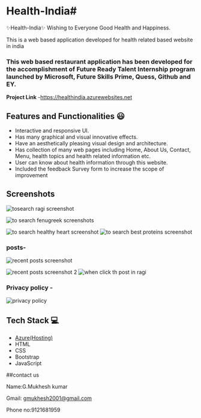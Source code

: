 # Health-India#
✨Health-India✨
Wishing to Everyone Good Health and Happiness.

This is a web based application developed for health related based website in india

### This web based restaurant application has been developed for the accomplishment of Future Ready Talent Internship program launched by Microsoft, Future Skills Prime, Quess, Github and EY.


**Project Link** -https://healthindia.azurewebsites.net


## Features and Functionalities 😃

- Interactive and responsive UI.
- Has many graphical and visual innovative effects.
- Have an aesthetically pleasing visual design and architecture.
- Has collection of many web pages including Home, About Us, Contact, Menu, health topics and health related information etc.
- User can know about health information through this website.
- Included the feedback Survey form to increase the scope of improvement 

## Screenshots

![tosearch ragi  screenshot](https://user-images.githubusercontent.com/114739107/193457746-b509f4aa-730e-4ce3-86d2-bae5821ede7f.png)

![to search fenugreek screenshots](https://user-images.githubusercontent.com/114739107/193457761-36aa1da3-0c2f-4162-9dd7-33fd0960e923.png)

![to search healthy heart screenshot](https://user-images.githubusercontent.com/114739107/193457782-f08491a2-5cac-4ff3-a07e-8978dc1172c8.png)
![to search best proteins screenshot](https://user-images.githubusercontent.com/114739107/193457795-74662dc7-5091-4d3d-aaf7-dee7aedc2793.png)

   

### posts-

![recent posts  screenshot](https://user-images.githubusercontent.com/114739107/193458022-582c8f40-2121-4a7f-8070-da93d93ecd7f.png)


![recent posts  screenshot 2 ](https://user-images.githubusercontent.com/114739107/193458043-e183712b-7230-4437-a632-33eb9e914a0d.png)
![when click th post in ragi](https://user-images.githubusercontent.com/114739107/193458157-785822db-a684-4b05-adce-bc19f9ea6bf6.png)


### Privacy policy -

![privacy policy](https://user-images.githubusercontent.com/114739107/193458089-7c84c3e5-c567-4220-99fa-4f3677b2c1e7.png)




## Tech Stack 💻

- [Azure(Hosting)](https://azure.microsoft.com/en-in/features/azure-portal/)
- HTML
- CSS
- Bootstrap
- JavaScript

##contact us

Name:G.Mukhesh kumar

Gmail: gmukhesh2001@gmail.com

Phone no:9121681959
